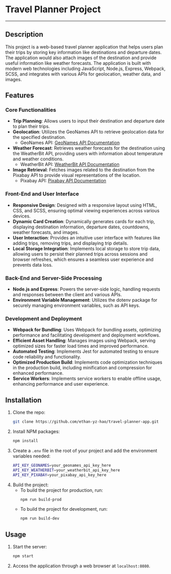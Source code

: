 # Travel Planner Project

---
## Description
This project is a web-based travel planner application that helps users plan their trips by storing key information like destinations and departure dates. The application would also attach images of the destination and provide useful information like weather forecasts. The application is built with modern web technologies including JavaScript, Node.js, Express, Webpack, SCSS, and integrates with various APIs for geolocation, weather data, and images.

## Features
### Core Functionalities
- **Trip Planning**: Allows users to input their destination and departure date to plan their trips.
- **Geolocation**: Utilizes the GeoNames API to retrieve geolocation data for the specified destination.
   - GeoNames API: [GeoNames API Documentation](http://www.geonames.org/export/web-services.html)
- **Weather Forecast**: Retrieves weather forecasts for the destination using the WeatherBit API, providing users with information about temperature and weather conditions.
   - WeatherBit API: [WeatherBit API Documentation](https://www.weatherbit.io/api)
- **Image Retrieval**: Fetches images related to the destination from the Pixabay API to provide visual representations of the location.
   - Pixabay API: [Pixabay API Documentation](https://pixabay.com/api/docs/)

### Front-End and User Interface
- **Responsive Design**: Designed with a responsive layout using HTML, CSS, and SCSS, ensuring optimal viewing experiences across various devices.
- **Dynamic Card Creation**: Dynamically generates cards for each trip, displaying destination information, departure dates, countdowns, weather forecasts, and images.
- **User Interaction**: Provides an intuitive user interface with features like adding trips, removing trips, and displaying trip details.
- **Local Storage Integration**: Implements local storage to store trip data, allowing users to persist their planned trips across sessions and browser refreshes, which ensures a seamless user experience and prevents data loss.

### Back-End and Server-Side Processing
- **Node.js and Express**: Powers the server-side logic, handling requests and responses between the client and various APIs.
- **Environment Variable Management**: Utilizes the dotenv package for securely managing environment variables, such as API keys.

### Development and Deployment
- **Webpack for Bundling**: Uses Webpack for bundling assets, optimizing performance and facilitating development and deployment workflows.
- **Efficient Asset Handling**: Manages images using Webpack, serving optimized sizes for faster load times and improved performance.
- **Automated Testing**: Implements Jest for automated testing to ensure code reliability and functionality.
- **Optimized Production Build**: Implements code optimization techniques in the production build, including minification and compression for enhanced performance.
- **Service Workers**: Implements service workers to enable offline usage, enhancing performance and user experience.

## Installation
1. Clone the repo:
   ```bash
   git clone https://github.com/ethan-yz-hao/travel-planner-app.git
2. Install NPM packages:
   ```bash
   npm install
3. Create a `.env` file in the root of your project and add the environment variables needed:
   ```bash
   API_KEY_GEONAMES=your_geonames_api_key_here
   API_KEY_WEATHERBIT=your_weatherbit_api_key_here
   API_KEY_PIXABAY=your_pixabay_api_key_here
4. Build the project:
    - To build the project for production, run:
      ```bash
      npm run build-prod
      ```
    - To build the project for development, run:
      ```bash
      npm run build-dev
      ```
## Usage
1. Start the server:
   ```bash
   npm start
2. Access the application through a web browser at `localhost:8080`.

